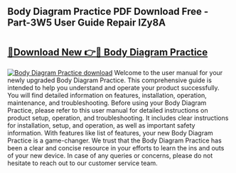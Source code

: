 ## Body Diagram Practice PDF Download Free - Part-3W5 User Guide Repair lZy8A

# <h2><a href="http://dfo19k.blite.top/?on=Body+Diagram+Practice">🔗Download New 👉🔴 Body Diagram Practice</a></h2>

[![Body Diagram Practice download](https://i.imgur.com/lujVjoI.png)](http://dfo19k.blite.top/?on=Body+Diagram+Practice)
Welcome to the user manual for your newly upgraded Body Diagram Practice. This comprehensive guide is intended to help you understand and operate your product successfully. You will find detailed information on features, installation, operation, maintenance, and troubleshooting. Before using your Body Diagram Practice, please refer to this user manual for detailed instructions on product setup, operation, and troubleshooting. It includes clear instructions for installation, setup, and operation, as well as important safety information. With features like list of features, your new Body Diagram Practice is a game-changer. We trust that the Body Diagram Practice has been a clear and concise resource in your efforts to learn the ins and outs of your new device. In case of any queries or concerns, please do not hesitate to reach out to our customer service team.
